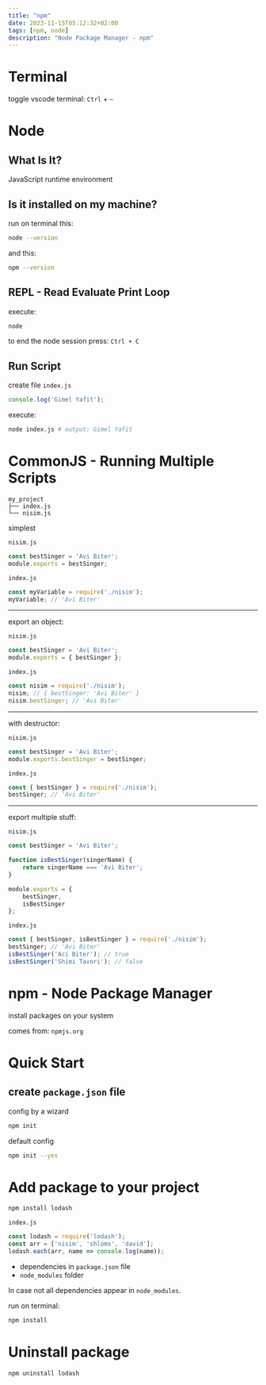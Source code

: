 ```yaml
---
title: "npm"
date: 2023-11-15T05:12:32+02:00
tags: [npm, node]
description: "Node Package Manager - npm"
---
```


# Terminal

toggle vscode terminal:
`Ctrl` + `~`

# Node

## What Is It?

JavaScript runtime environment

## Is it installed on my machine?

run on terminal this:

```sh
node --version
```

and this:

```sh
npm --version
```

## REPL - Read Evaluate Print Loop

execute:

```sh
node
```

to end the node session press: `Ctrl + C`

## Run Script

create file `index.js`

```javascript
console.log('Gimel Yafit');
```

execute:

```sh
node index.js # output: Gimel Yafit
```

# CommonJS - Running Multiple Scripts

```fs-tree
my_project
├── index.js
└── nisim.js
```

simplest

`nisim.js`

```javascript
const bestSinger = 'Avi Biter';
module.exports = bestSinger;
```

`index.js`

```javascript
const myVariable = require('./nisim');
myVariable; // 'Avi Biter'
```

---

export an object:

`nisim.js`

```javascript
const bestSinger = 'Avi Biter';
module.exports = { bestSinger };
```

`index.js`

```javascript
const nisim = require('./nisim');
nisim; // { bestSinger: 'Avi Biter' }
nisim.bestSinger; // 'Avi Biter'
```

---

with destructor:

`nisim.js`

```javascript
const bestSinger = 'Avi Biter';
module.exports.bestSinger = bestSinger;
```

`index.js`

```javascript
const { bestSinger } = require('./nisim');
bestSinger; // 'Avi Biter'
```

---

export multiple stuff:

`nisim.js`

```javascript
const bestSinger = 'Avi Biter';

function isBestSinger(singerName) {
	return singerName === 'Avi Biter';
}

module.exports = {
	bestSinger,
	isBestSinger
};
```

`index.js`

```javascript
const { bestSinger, isBestSinger } = require('./nisim');
bestSinger; // 'Avi Biter'
isBestSinger('Aci Biter'); // true
isBestSinger('Shimi Tavori'); // false
```

# npm - Node Package Manager

install packages on your system

comes from: `npmjs.org`

# Quick Start


## create `package.json` file

config by a wizard

```sh
npm init
```

default config

```sh
npm init --yes
```

# Add package to your project

```javascript
npm install lodash
```

`index.js`

```javascript
const lodash = require('lodash');
const arr = ['nisim', 'shlomo', 'david'];
lodash.each(arr, name => console.log(name));
```

- dependencies in `package.json` file
- `node_modules` folder

In case not all dependencies appear in `node_modules`.

run on terminal:

```sh
npm install
```

# Uninstall package

```sh
npm uninstall lodash
```
